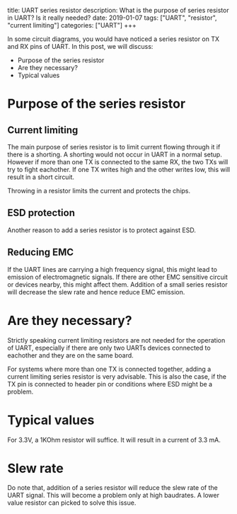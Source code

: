title: UART series resistor
description: What is the purpose of series resistor in UART? Is it really needed?
date: 2019-01-07
tags: ["UART", "resistor", "current limiting"]
categories: ["UART"]
+++

In some circuit diagrams, you would have noticed a series resistor on TX and RX pins of UART. In this post,
we will discuss:

* Purpose of the series resistor
* Are they necessary?
* Typical values

# Purpose of the series resistor

## Current limiting

The main purpose of series resistor is to limit current flowing through it if there is a shorting. A shorting would not occur
in UART in a normal setup. However if more than one TX is connected to the same RX, the two TXs will try to fight eachother. If one TX writes
high and the other writes low, this will result in a short circuit.

Throwing in a resistor limits the current and protects the chips.

## ESD protection

Another reason to add a series resistor is to protect against ESD.

## Reducing EMC

If the UART lines are carrying a high frequency signal, this might lead to emission of electromagnetic signals. If there are other EMC sensitive circuit or devices nearby, this might affect them. Addition of a small series resistor will decrease the slew rate and hence reduce EMC emission.

# Are they necessary?

Strictly speaking current limiting resistors are not needed for the operation of UART, especially if there are only two UARTs devices connected to eachother and they are on the same board.

For systems where more than one TX is connected together, adding a current limiting series resistor is very advisable. This is also the case, if the TX pin is connected to header pin or conditions where ESD might be a problem.

# Typical values

For 3.3V, a 1KOhm resistor will suffice. It will result in a current of 3.3 mA.

# Slew rate

Do note that, addition of a series resistor will reduce the slew rate of the UART signal. This will become a problem only at high baudrates. A lower value resistor can picked to solve this issue.

